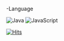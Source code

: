 -Language

![Java](https://img.shields.io/badge/java-%23ED8B00.svg?style=for-the-badge&logo=java&logoColor=white) ![JavaScript](https://img.shields.io/badge/javascript-%23323330.svg?style=for-the-badge&logo=javascript&logoColor=%23F7DF1E)

<!---
520kk/520kk is a ✨ special ✨ repository because its `README.md` (this file) appears on your GitHub profile.
You can click the Preview link to take a look at your changes.
--->


 [![Hits](https://hits.seeyoufarm.com/api/count/incr/badge.svg?url=https%3A%2F%2Fgithub.com%2F520kk%2Fhit-counter&count_bg=%23A3D0F0&title_bg=%230641BA&icon=&icon_color=%23E7E7E7&title=Visitor&edge_flat=false)](https://hits.seeyoufarm.com)
